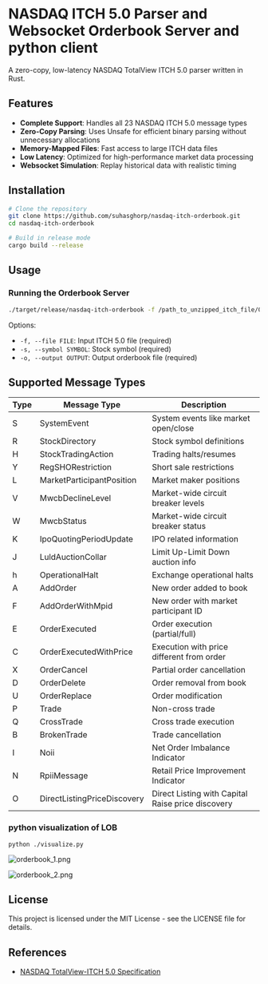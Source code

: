 # NASDAQ ITCH 5.0 Parser and Websocket Orderbook Server and python client

A zero-copy, low-latency NASDAQ TotalView ITCH 5.0 parser written in Rust.

## Features

- **Complete Support**: Handles all 23 NASDAQ ITCH 5.0 message types
- **Zero-Copy Parsing**: Uses Unsafe for efficient binary parsing without unnecessary allocations
- **Memory-Mapped Files**: Fast access to large ITCH data files
- **Low Latency**: Optimized for high-performance market data processing
- **Websocket Simulation**: Replay historical data with realistic timing

## Installation

```bash
# Clone the repository
git clone https://github.com/suhasghorp/nasdaq-itch-orderbook.git
cd nasdaq-itch-orderbook

# Build in release mode
cargo build --release
```

## Usage

### Running the Orderbook Server

```bash
./target/release/nasdaq-itch-orderbook -f /path_to_unzipped_itch_file/01302020.NASDAQ_ITCH50 -s AAPL -o ./orderbooks/AAPL_orderbook.csv

```

Options:
- `-f, --file FILE`: Input ITCH 5.0 file (required)
- `-s, --symbol SYMBOL`: Stock symbol (required)
- `-o, --output OUTPUT`: Output orderbook file (required)

## Supported Message Types

| Type | Message Type | Description |
|------|--------------|-------------|
| S | SystemEvent | System events like market open/close |
| R | StockDirectory | Stock symbol definitions |
| H | StockTradingAction | Trading halts/resumes |
| Y | RegSHORestriction | Short sale restrictions |
| L | MarketParticipantPosition | Market maker positions |
| V | MwcbDeclineLevel | Market-wide circuit breaker levels |
| W | MwcbStatus | Market-wide circuit breaker status |
| K | IpoQuotingPeriodUpdate | IPO related information |
| J | LuldAuctionCollar | Limit Up-Limit Down auction info |
| h | OperationalHalt | Exchange operational halts |
| A | AddOrder | New order added to book |
| F | AddOrderWithMpid | New order with market participant ID |
| E | OrderExecuted | Order execution (partial/full) |
| C | OrderExecutedWithPrice | Execution with price different from order |
| X | OrderCancel | Partial order cancellation |
| D | OrderDelete | Order removal from book |
| U | OrderReplace | Order modification |
| P | Trade | Non-cross trade |
| Q | CrossTrade | Cross trade execution |
| B | BrokenTrade | Trade cancellation |
| I | Noii | Net Order Imbalance Indicator |
| N | RpiiMessage | Retail Price Improvement Indicator |
| O | DirectListingPriceDiscovery | Direct Listing with Capital Raise price discovery |

### python visualization of LOB

```python ./visualize.py```

![orderbook_1.png](orderbook_1.png)

![orderbook_2.png](orderbook_2.png)
## License

This project is licensed under the MIT License - see the LICENSE file for details.

## References

- [NASDAQ TotalView-ITCH 5.0 Specification](https://www.nasdaqtrader.com/content/technicalsupport/specifications/dataproducts/NQTVITCHspecification.pdf)